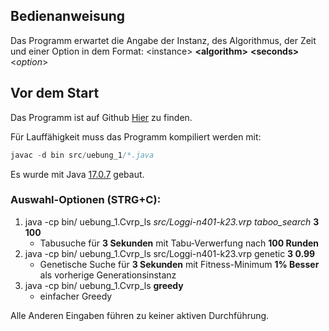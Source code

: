 ## Bedienanweisung
Das Programm erwartet die Angabe der Instanz, des Algorithmus, der Zeit und einer Option in dem Format: \<instance> **\<algorithm>** **\<seconds>** <*option*> <p>

## Vor dem Start
Das Programm ist auf Github [Hier](https://github.com/9rlorenz6/CVRP)
zu finden.<br>

Für Lauffähigkeit muss das Programm kompiliert werden mit:
```Java
javac -d bin src/uebung_1/*.java
```
Es wurde mit Java <U>17.0.7</u> gebaut.

### Auswahl-Optionen (STRG+C):
1.  java -cp bin/ uebung_1.Cvrp_ls *src/Loggi-n401-k23.vrp* *taboo_search* **3**  **100**   
       - Tabusuche für **3 Sekunden** mit Tabu-Verwerfung nach **100 Runden**
2. java -cp bin/ uebung_1.Cvrp_ls src/Loggi-n401-k23.vrp genetic **3 0.99**
      -  Genetische Suche für **3 Sekunden** mit Fitness-Minimum **1% Besser** als vorherige Generationsinstanz
3. java -cp bin/ uebung_1.Cvrp_ls **greedy**
   -  einfacher Greedy

Alle Anderen Eingaben führen zu keiner aktiven Durchführung.
